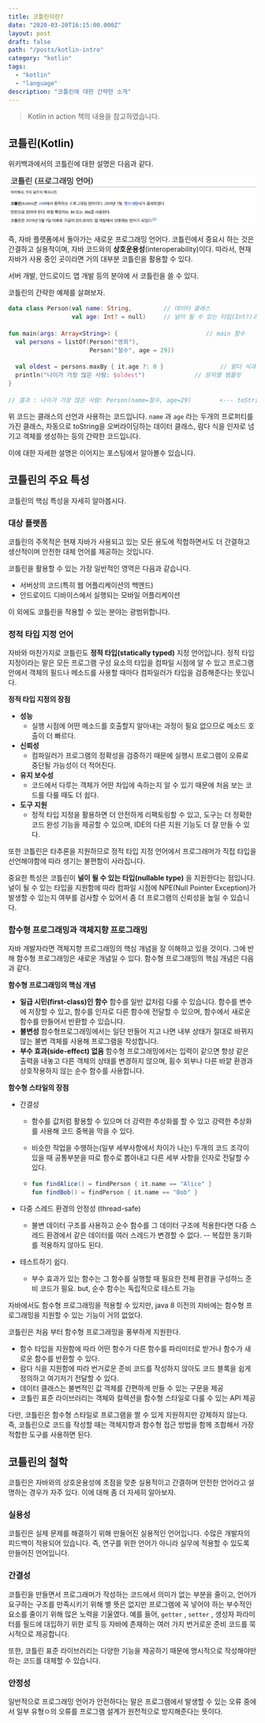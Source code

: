 ```yaml
---
title: 코틀린이란?
date: "2020-03-20T16:15:00.000Z"
layout: post
draft: false
path: "/posts/kotlin-intro"
category: "kotlin"
tags:
  - "kotlin"
  - "language"
description: "코틀린에 대한 간략한 소개"
---
```


> Kotlin in action 책의 내용을 참고하였습니다.

## 코틀린(Kotlin)

위키백과에서의 코틀린에 대한 설명은 다음과 같다.

![](./kotlin-wiki.png)

즉, 자바 플랫폼에서 돌아가는 새로운 프로그래밍 언어다. 코틀린에서 중요시 하는 것은 간결하고 실용적이며, 자바 코드와의 **상호운용성**(interoperability)이다. 따라서, 현재 자바가 사용 중인 곳이라면 거의 대부분 코틀린을 활용할 수 있다.

서버 개발, 안드로이드 앱 개발 등의 분야에 서 코틀린을 쓸 수 있다.

코틀린의 간략한 예제를 살펴보자.

```kotlin
data class Person(val name: String,			// 데이터 클래스
                  val age: Int? = null)		// 널이 될 수 있는 타입(Int?)과 디폴트 값

fun main(args: Array<String>) {							// main 함수
  val persons = listOf(Person("영희"),
                       Person("철수", age = 29))
  
  val oldest = persons.maxBy { it.age ?: 0 }				// 람다 식과 엘비스 연산자
  println("나이가 가장 많은 사람: $oldest")				// 문자열 템플릿
}

// 결과 : 나이가 가장 많은 사람: Person(name=철수, age=29)        <--- toString 자동 생성
```

위 코드는 클래스의 선언과 사용하는 코드입니다.  `name` 과 `age` 라는 두개의 프로퍼티를 가진 클래스, 자동으로 toString을 오버라이딩하는 데이터 클래스, 람다 식을 인자로 넘기고 객체를 생성하는 등의 간략한 코드입니다.

이에 대한 자세한 설명은 이어지는 포스팅에서 알아볼수 있습니다.



## 코틀린의 주요 특성

코틀린의 핵심 특성을 자세히 알아봅시다.

### 대상 플랫폼

코틀린의 주목적은 현재 자바가 사용되고 있는 모든 용도에 적합하면서도 더 간결하고 생산적이며 안전한 대체 언어를 제공하는 것입니다.

코틀린을 활용할 수 있는 가장 일반적인 영역은 다음과 같습니다.

- 서버상의 코드(특히 웹 어플리케이션의 백엔드)
- 안드로이드 디바이스에서 실행되는 모바일 어플리케이션

이 외에도 코틀린을 적용할 수 있는 분야는 광범위합니다.

### 정적 타입 지정 언어

자바와 마찬가지로 코틀린도 **정적 타입(statically typed)** 지정 언어입니다. 정적 타입 지정이라는 말은 모든 프로그램 구성 요소의 타입을 컴파일 시점에 알 수 있고 프로그램 안에서 객체의 필드나 메소드를 사용할 때마다 컴파일러가 타입을 검증해준다는 뜻입니다.

**정적 타입 지정의 장점**

- **성능**
  - 실행 시점에 어떤 메소드를 호출할지 알아내는 과정이 필요 없으므로 메소드 호출이 더 빠르다.
- **신뢰성**
  - 컴파일러가 프로그램의 정확성을 검증하기 때문에 실행시 프로그램이 오류로 중단될 가능성이 더 적어진다.
- **유지 보수성**
  - 코드에서 다루는 객체가 어떤 차입에 속하는지 알 수 있기 때문에 처음 보는 코드를 다룰 때도 더 쉽다.
- **도구 지원**
  - 정적 타입 지정을 활용하면 더 안전하게 리팩토링할 수 있고, 도구는 더 정확한 코드 완성 기능을 제공할 수 있으며, IDE의 다른 지원 기능도 더 잘 만들 수 있다.

또한 코틀린은 타추론을 지원하므로 정적 타입 지정 언어에서 프로그래머가 직접 타입을 선언해야함에 따라 생기는 불편함이 사라집니다.

중요한 특성은 코틀린이 **널이 될 수 있는 타입(nullable type)** 을  지원한다는 점입니다. 널이 될 수 있는 타입을 지원함에 따라 컴파일 시점에 NPE(Null Pointer Exception)가 발생할 수 있는지 여부를 검사할 수 있어서 좀 더 프로그램의 신뢰성을 높일 수 있습니다.



### 함수형 프로그래밍과 객체지향 프로그래밍

자바 개발자라면 객체지향 프로그래밍의 핵심 개념을 잘 이해하고 있을 것이다. 그에 반해 함수형 프로그래밍은 새로운 개념일 수 있다. 함수형 프로그래밍의 핵심 개념은 다음과 같다.

**함수형 프로그래밍의 핵심 개념**

- **일급 시민(first-class)인 함수** 함수를 일반 값처럼 다룰 수 있습니다. 함수를 변수에 저장할 수 있고, 함수를 인자로 다른 함수에 전달할 수 있으며, 함수에서 새로운 함수를 만들어서 반환할 수 있습니다.
- **불변성** 함수형프로그래밍에서는 일단 만들어 지고 나면 내부 상태가 절대로 바뀌지 않는 불변 객체를 사용해 프로그램을 작성합니다.
- **부수 효과(side-effect) 없음**  함수형 프로그래밍에서는 입력이 같으면 항상 같은 출력을 내놓고 다른 객체의 상태를 변경하지 않으며, 횜수 외부나 다른 바깥 환경과 상호작용하지 않는 순수 함수를 사용합니다.

**함수형 스타일의 장점**

- 간결성

  - 함수를 값처럼 활용할 수 있으며 더 강력한 추상화를 할 수 있고 강력한 추상화를 사용해 코드 중복을 막을 수 있다.

  - 비슷한 작업을 수행하는(일부 세부사항에서 차이가 나는) 두개의 코드 조각이 있을 때 공통부분을 따로 함수로 뽑아내고 다른 세부 사항을 인자로 전달할 수 있다.

  - ```kotlin
    fun findAlice() = findPerson { it.name == "Alice" }
    fun findBob() = findPerson { it.name == "Bob" }
    ```

- 다중 스레드 환경의 안정성 (thread-safe)

  - 불변 데이터 구조를 사용하고 순수 함수를 그 데이터 구조에 적용한다면 다중 스레드 환경에서 같은 데이터를 여러 스레드가 변경할 수 없다.   -- 복잡한 동기화를 적용하지 않아도 된다.

- 테스트하기 쉽다.

  - 부수 효과가 있는 함수는 그 함수를 실행할 때 필요한 전체 환경을 구성하느 준비 코드가 필요. but, 순수 함수는 독립적으로 테스트 가능

자바에서도 함수형 프로그래밍을 적용할 수 있지만, java 8 이전의 자바에는 함수형 프로그래밍을 지원할 수 있는 기능이 거의 없었다.

코틀린은 처음 부터 함수형 프로그래밍을 풍부하게 지원한다.

- 함수 타입을 지원함에 따라 어떤 함수가 다른 함수를 파라미터로 받거나 함수가 새로운 함수를 반환할 수 있다.
- 람다 식을 지원함에 따라 번거로운 준비 코드를 작성하지 않아도 코드 블록을 쉽게 정의하고 여기저기 전달할 수 있다.
- 데이터 클래스는 불변적인 값 객체를 간편하게 만들 수 있는 구문을 제공
- 코틀린 표준 라이브러리는 객체와 컬렉션을 함수형 스타일로 다룰 수 있는 API 제공



다만, 코틀린은 함수형 스타일로 프로그램을 짤 수 있게 지원하지만 강제하지 않는다. 즉, 코틀린으로 코드를 작성할 때는 객체지향과 함수형 접근 방법을 함께 조합해서 가장 적합한 도구를 사용하면 된다.



## 코틀린의 철학

코틀린은 자바와의 상호운용성에 초점을 맞춘 실용적이고 간결하며 안전한 언어라고 설명하는 경우가 자주 있다. 이에 대해 좀 더 자세히 알아보자.

### 실용성

코틀린은 실제 문제를 해결하기 위해 만들어진 실용적인 언어입니다. 수많은 개발자의 피드백이 적용되어 있습니다. 즉, 연구를 위한 언어가 아니라 실무에 적용할 수 있도록 만들어진 언어입니다.

### 간결성

코틀린을 만들면서 프로그래머가 작성하는 코드에서 의미가 없는 부분을 줄이고, 언어가 요구하는 구조를 만족시키기 위해 별 뜻은 없지만 프로그램에 꼭 넣어야 하는 부수적인 요소를 줄이기 위해 많은 노력을 기울였다. 예를 들어, `getter` ,  `setter`  , 생성자 파라미터를 필드에 대입하기 위한 로직 등 자바에 존재하는 여러 가지 번거로운 준비 코드를 묵시적으로 제공합니다.

또한, 코틀린 표준 라이브러리는 다양한 기능을 제공하기 때문에 명시적으로 작성해야만 하는 코드를 대체할 수 있습니다.

### 안정성

일반적으로 프로그래밍 언어가 안전하다는 말은 프로그램에서 발생할 수 있는 오류 중에서 일부 유형ㅇ의 오류를 프로그램 설계가 원천적으로 방지해준다는 뜻이다.